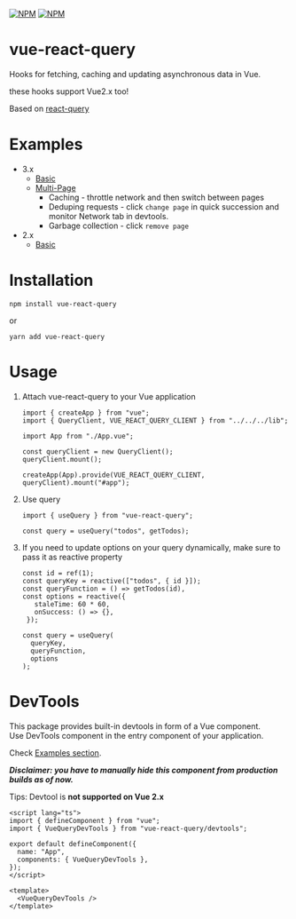 [![NPM](https://img.shields.io/npm/v/vue-react-query)](https://www.npmjs.com/package/vue-react-query) [![NPM](https://img.shields.io/npm/l/vue-react-query)](https://github.com/DamianOsipiuk/vue-react-query/blob/main/LICENSE)

# vue-react-query

Hooks for fetching, caching and updating asynchronous data in Vue.

these hooks support Vue2.x too!

Based on [react-query](https://github.com/tannerlinsley/react-query)

# Examples
- 3.x
    - [Basic](https://github.com/DamianOsipiuk/vue-react-query/tree/main/examples/basic)
    - [Multi-Page](https://github.com/DamianOsipiuk/vue-react-query/tree/main/examples/multi-page)
        - Caching - throttle network and then switch between pages
        - Deduping requests - click `change page` in quick succession and monitor Network tab in devtools.
        - Garbage collection - click `remove page`
- 2.x
    - [Basic](https://github.com/DamianOsipiuk/vue-react-query/tree/main/examples/basic-vue2.x)    
    
# Installation


```
npm install vue-react-query
```

or

```
yarn add vue-react-query
```

# Usage

1. Attach vue-react-query to your Vue application

   ```
   import { createApp } from "vue";
   import { QueryClient, VUE_REACT_QUERY_CLIENT } from "../../../lib";

   import App from "./App.vue";

   const queryClient = new QueryClient();
   queryClient.mount();

   createApp(App).provide(VUE_REACT_QUERY_CLIENT, queryClient).mount("#app");
   ```

2. Use query

   ```
   import { useQuery } from "vue-react-query";

   const query = useQuery("todos", getTodos);
   ```

3. If you need to update options on your query dynamically, make sure to pass it as reactive property

   ```
   const id = ref(1);
   const queryKey = reactive(["todos", { id }]);
   const queryFunction = () => getTodos(id),
   const options = reactive({
      staleTime: 60 * 60,
      onSuccess: () => {},
    });

   const query = useQuery(
     queryKey,
     queryFunction,
     options
   );
   ```

# DevTools

This package provides built-in devtools in form of a Vue component.  
Use DevTools component in the entry component of your application.

Check [Examples section](#examples).

**_Disclaimer: you have to manually hide this component from production builds as of now._**

Tips: Devtool is **not supported on Vue 2.x**

```
<script lang="ts">
import { defineComponent } from "vue";
import { VueQueryDevTools } from "vue-react-query/devtools";

export default defineComponent({
  name: "App",
  components: { VueQueryDevTools },
});
</script>

<template>
  <VueQueryDevTools />
</template>

```
